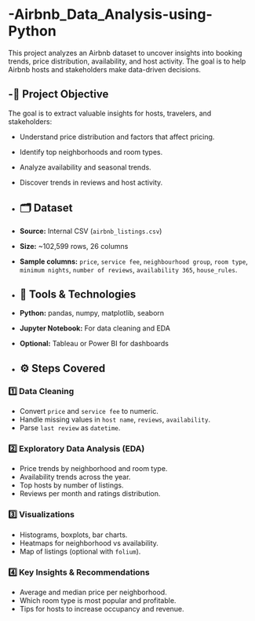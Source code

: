 # -Airbnb_Data_Analysis-using-Python
This project analyzes an Airbnb dataset to uncover insights into booking trends, price distribution, availability, and host activity. The goal is to help Airbnb hosts and stakeholders make data-driven decisions.

## -📌 Project Objective
The goal is to extract valuable insights for hosts, travelers, and stakeholders:
- Understand price distribution and factors that affect pricing.
- Identify top neighborhoods and room types.
- Analyze availability and seasonal trends.
- Discover trends in reviews and host activity.

- ## 🗂️ Dataset
- **Source:** Internal CSV (`airbnb_listings.csv`)
- **Size:** ~102,599 rows, 26 columns
- **Sample columns:** `price`, `service fee`, `neighbourhood group`, `room type`, `minimum nights`, `number of reviews`, `availability 365`, `house_rules`.


- ## 🔧 Tools & Technologies
- **Python:** pandas, numpy, matplotlib, seaborn
- **Jupyter Notebook:** For data cleaning and EDA
- **Optional:** Tableau or Power BI for dashboards

- ## ⚙️ Steps Covered

### 1️⃣ Data Cleaning
- Convert `price` and `service fee` to numeric.
- Handle missing values in `host name`, `reviews`, `availability`.
- Parse `last review` as `datetime`.

### 2️⃣ Exploratory Data Analysis (EDA)
- Price trends by neighborhood and room type.
- Availability trends across the year.
- Top hosts by number of listings.
- Reviews per month and ratings distribution.

### 3️⃣ Visualizations
- Histograms, boxplots, bar charts.
- Heatmaps for neighborhood vs availability.
- Map of listings (optional with `folium`).

### 4️⃣ Key Insights & Recommendations
- Average and median price per neighborhood.
- Which room type is most popular and profitable.
- Tips for hosts to increase occupancy and revenue.
